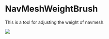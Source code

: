 # NavMeshWeightBrush

This is a tool for adjusting the weight of navmesh.

![](https://github.com/huyinxian/NavMeshWeightBrush/Image/01.png)